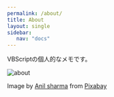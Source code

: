 ```yaml
---
permalink: /about/
title: About
layout: single
sidebar:
   nav: "docs"
---
```


VBScriptの個人的なメモです。


![about](/vbscript/assets/images/about_382.jpg)

Image by [Anil sharma](https://pixabay.com/users/anilsharma26-13475484/?utm_source=link-attribution&amp;utm_medium=referral&amp;utm_campaign=image&amp;utm_content=7017939) from [Pixabay](https://pixabay.com//?utm_source=link-attribution&amp;utm_medium=referral&amp;utm_campaign=image&amp;utm_content=7017939)


